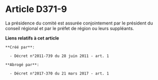 # Article D371-9

La présidence du comité est assurée conjointement par le président du conseil régional et par le préfet de région ou leurs
suppléants.

**Liens relatifs à cet article**

	**Créé par**:

	  - Décret n°2011-739 du 28 juin 2011 - art. 1

	**Abrogé par**:

	  - Décret n°2017-370 du 21 mars 2017 - art. 1
